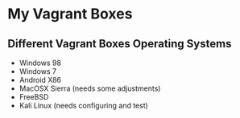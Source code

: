 # My Vagrant Boxes

## Different Vagrant Boxes Operating Systems
* Windows 98
* Windows 7
* Android X86
* MacOSX Sierra (needs some adjustments)
* FreeBSD
* Kali Linux (needs configuring and test)
